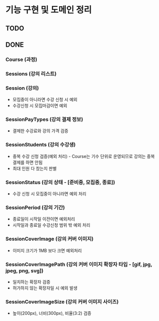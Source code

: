 # 기능 구현 및 도메인 정리


## TODO


## DONE

### Course (과정)

### Sessions (강의 리스트)

### Session (강의)
- 모집중이 아니라면 수강 신청 시 예외
- 수강신청 시 모집마감이면 예외

### SessionPayTypes (강의 결제 정보)
- 결제한 수강료와 강의 가격 검증

### SessionStudents (강의 수강생)
- 중복 수강 신청 검증(예외 처리) - Course는 기수 단위로 운영되므로 강의는 중복 결제를 하면 안됨
- 최대 인원 다 찼는지 판별

### SessionStatus (강의 상태 - [준비중, 모집중, 종료])
- 수강 신청 시 모집중이 아니라면 예외 처리

### SessionPeriod (강의 기간)
- 종료일이 시작일 이전이면 예외처리
- 시작일과 종료일 수강신청 범위 밖 예외 처리

### SessionCoverImage (강의 커버 이미지)
- 이미지 크기가 1MB 보다 크면 예외처리

### SessionCoverImagePath (강의 커버 이미지 확장자 타입 - [gif, jpg, jpeg, png, svg])
- 일치하는 확장자 검증
- 허가하지 않는 확장자일 시 예외 발생 

### SessionCoverImageSize (강의 커버 이미지 사이즈)
- 높이(200px), 너비(300px), 비율(3:2) 검증

